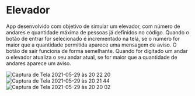 # Elevador

App desenvolvido com objetivo de simular um elevador, com número de andares e quantidade máxima de pessoas já definidos no código.
Quando o botão de entrar for selecionado é incrementado na tela, se o número for maior que a quantidade permitida aparece uma mensagem de aviso.
O botão de sair funciona de forma semelhante.
Quando for digitado um andar o elevador atualiza o seu andar atual, se for maior que a quantidade de andares aparece um aviso.

![Captura de Tela 2021-05-29 às 20 22 20](https://user-images.githubusercontent.com/83373854/120087246-a9cb7500-c0bc-11eb-8aa4-1e24ee508726.png)
![Captura de Tela 2021-05-29 às 20 21 44](https://user-images.githubusercontent.com/83373854/120087247-ad5efc00-c0bc-11eb-99e2-3763991f03dd.png)
![Captura de Tela 2021-05-29 às 20 20 02](https://user-images.githubusercontent.com/83373854/120087250-b0f28300-c0bc-11eb-93be-dab45e2af362.png)

